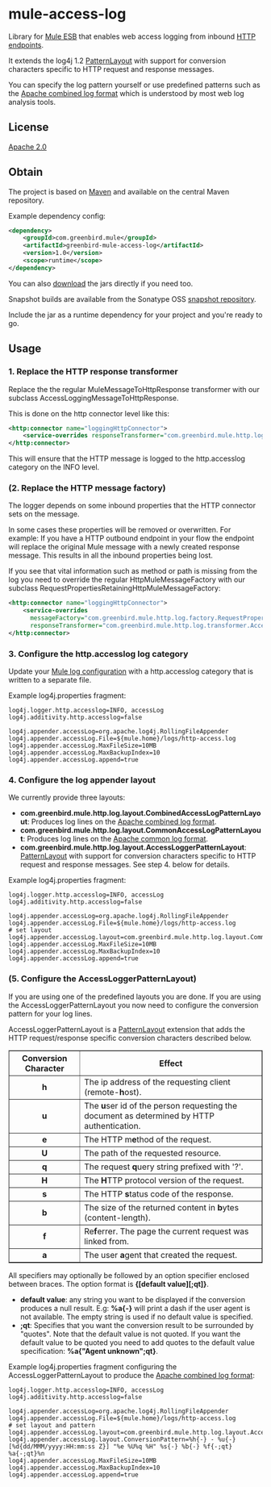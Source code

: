 # mule-access-log
Library for [Mule ESB] that enables web access logging from inbound [HTTP endpoints].

It extends the log4j 1.2 [PatternLayout] with support for conversion characters specific to HTTP request 
and response messages.

You can specify the log pattern yourself or use predefined patterns such as the [Apache combined log format] which is
understood by most web log analysis tools.

## License
[Apache 2.0]

## Obtain
The project is based on [Maven] and available on the central Maven repository.

Example dependency config:

```xml
<dependency>
    <groupId>com.greenbird.mule</groupId>
    <artifactId>greenbird-mule-access-log</artifactId>
    <version>1.0</version>
    <scope>runtime</scope>
</dependency>
```

You can also [download] the jars directly if you need too.

Snapshot builds are available from the Sonatype OSS [snapshot repository].

Include the jar as a runtime dependency for your project and you're ready to go.

## Usage

### 1. Replace the HTTP response transformer
Replace the the regular MuleMessageToHttpResponse transformer with our subclass AccessLoggingMessageToHttpResponse.

This is done on the http connector level like this:
```xml
<http:connector name="loggingHttpConnector">
    <service-overrides responseTransformer="com.greenbird.mule.http.log.transformer.AccessLoggingMessageToHttpResponse"/>
</http:connector>
``` 

This will ensure that the HTTP message is logged to the http.accesslog category on the INFO level.

### (2. Replace the HTTP message factory)
The logger depends on some inbound properties that the HTTP connector sets on the message.

In some cases these properties will be removed or overwritten. For example: If you have a HTTP outbound endpoint in
your flow the endpoint will replace the original Mule message with a newly created response message. This results in
all the inbound properties being lost.

If you see that vital information such as method or path is missing from the log you need to override the regular 
HttpMuleMessageFactory with our subclass RequestPropertiesRetainingHttpMuleMessageFactory:

```xml
<http:connector name="loggingHttpConnector">
    <service-overrides
      messageFactory="com.greenbird.mule.http.log.factory.RequestPropertiesRetainingHttpMuleMessageFactory"
      responseTransformer="com.greenbird.mule.http.log.transformer.AccessLoggingMessageToHttpResponse"/>
</http:connector>
``` 

### 3. Configure the http.accesslog log category
Update your [Mule log configuration] with a http.accesslog category that is written to a separate file.

Example log4j.properties fragment:

```
log4j.logger.http.accesslog=INFO, accessLog
log4j.additivity.http.accesslog=false

log4j.appender.accessLog=org.apache.log4j.RollingFileAppender
log4j.appender.accessLog.File=${mule.home}/logs/http-access.log
log4j.appender.accessLog.MaxFileSize=10MB
log4j.appender.accessLog.MaxBackupIndex=10
log4j.appender.accessLog.append=true
```

### 4. Configure the log appender layout
We currently provide three layouts:
* <b>com.greenbird.mule.http.log.layout.CombinedAccessLogPatternLayout</b>: Produces log lines on the [Apache combined log format].
* <b>com.greenbird.mule.http.log.layout.CommonAccessLogPatternLayout</b>: Produces log lines on the [Apache common log format].
* <b>com.greenbird.mule.http.log.layout.AccessLoggerPatternLayout</b>: [PatternLayout] with support for conversion characters specific to HTTP request and response messages. See step 4. below for details.

Example log4j.properties fragment:
```
log4j.logger.http.accesslog=INFO, accessLog
log4j.additivity.http.accesslog=false

log4j.appender.accessLog=org.apache.log4j.RollingFileAppender
log4j.appender.accessLog.File=${mule.home}/logs/http-access.log
# set layout
log4j.appender.accessLog.layout=com.greenbird.mule.http.log.layout.CommonAccessLogPatternLayout
log4j.appender.accessLog.MaxFileSize=10MB
log4j.appender.accessLog.MaxBackupIndex=10
log4j.appender.accessLog.append=true
```

### (5. Configure the AccessLoggerPatternLayout)
If you are using one of the predefined layouts you are done. If you are using the AccessLoggerPatternLayout you now
need to configure the conversion pattern for your log lines.

AccessLoggerPatternLayout is a [PatternLayout] extension that adds the HTTP request/response 
specific conversion characters described below.

<table border="1" CELLPADDING="8">
    <tr><th>Conversion Character</th> <th>Effect</th></tr>
    <tr>
        <td align=center><b>h</b></td>
        <td>The ip address of the requesting client (remote-<b>h</b>ost).</td>
    </tr>
    <tr>
        <td align=center><b>u</b></td>
        <td>The <b>u</b>ser id of the person requesting the document as determined by HTTP authentication.</td>
    </tr>
    <tr>
        <td align=center><b>e</b></td>
        <td>The HTTP m<b>e</b>thod of the request.</td>
    </tr>
    <tr>
        <td align=center><b>U</b></td>
        <td>The path of the requested resource.</td>
    </tr>
    <tr>
        <td align=center><b>q</b></td>
        <td>The request <b>q</b>uery string prefixed with '?'.</td>
    </tr>
    <tr>
        <td align=center><b>H</b></td>
        <td>The <b>H</b>TTP protocol version of the request.</td>
    </tr>
    <tr>
        <td align=center><b>s</b></td>
        <td>The HTTP <b>s</b>tatus code of the response.</td>
    </tr>
    <tr>
        <td align=center><b>b</b></td>
        <td>The size of the returned content in <b>b</b>ytes (content-length).</td>
    </tr>
    <tr>
        <td align=center><b>f</b></td>
        <td>Re<b>f</b>errer. The page the current request was linked from.</td>
    </tr>
    <tr>
        <td align=center><b>a</b></td>
        <td>The user <b>a</b>gent that created the request.
    </tr>
</table>

All specifiers may optionally be followed by an option specifier enclosed between braces. The option format
is <b>{[default value][;qt]}</b>.

* <b>default value</b>: any string you want to be displayed if the conversion produces a
null result. E.g: <b>%a{-}</b> will print a dash if the user agent is not available. The empty string is used if no default value is specified.
* <b>;qt</b>: Specifies that you want the conversion result to be surrounded by "quotes". Note that the default value is not quoted. If you want the default value to be quoted you need to add quotes to the default value specification: <b>%a{"Agent unknown";qt}</b>.


Example log4j.properties fragment configuring the AccessLoggerPatternLayout to produce the [Apache combined log format]:

```
log4j.logger.http.accesslog=INFO, accessLog
log4j.additivity.http.accesslog=false

log4j.appender.accessLog=org.apache.log4j.RollingFileAppender
log4j.appender.accessLog.File=${mule.home}/logs/http-access.log
# set layout and pattern
log4j.appender.accessLog.layout=com.greenbird.mule.http.log.layout.AccessLoggerPatternLayout
log4j.appender.accessLog.layout.ConversionPattern=%h{-} - %u{-} [%d{dd/MMM/yyyy:HH:mm:ss Z}] "%e %U%q %H" %s{-} %b{-} %f{-;qt} %a{-;qt}%n
log4j.appender.accessLog.MaxFileSize=10MB
log4j.appender.accessLog.MaxBackupIndex=10
log4j.appender.accessLog.append=true
```
 
[Apache 2.0]:                 http://www.apache.org/licenses/LICENSE-2.0.html
[Apache combined log format]: http://httpd.apache.org/docs/1.3/logs.html#combined
[Apache common log format]:   http://httpd.apache.org/docs/1.3/logs.html#common
[issues]:                     https://github.com/greenbird/mule-access-log/issues
[download]:                   http://search.maven.org/#search|ga|1|greenbird-mule-access-log
[HTTP endpoints]:             www.mulesoft.org/documentation/display/current/HTTP+Transport+Reference
[Maven]:                      http://maven.apache.org/
[Mule ESB]:                   http://www.mulesoft.org/
[Mule log configuration]:     http://www.mulesoft.org/documentation/display/current/Logging+With+Mule+ESB+3.x
[PatternLayout]:              http://logging.apache.org/log4j/1.2/apidocs/org/apache/log4j/PatternLayout.html
[snapshot repository]:        https://oss.sonatype.org/content/repositories/snapshots/com/greenbird/mule/greenbird-mule-access-log

